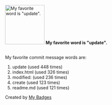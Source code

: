 <img src="https://my-badges.github.io/my-badges/favorite-word.png" alt="My favorite word is &quot;update&quot;." title="My favorite word is &quot;update&quot;." width="128">
<strong>My favorite word is &quot;update&quot;.</strong>
<br><br>

My favorite commit message words are:

1. update (used 448 times)
2. index.html (used 326 times)
3. modified: (used 236 times)
4. create (used 123 times)
5. readme.md (used 121 times)


Created by <a href="https://github.com/my-badges/my-badges">My Badges</a>